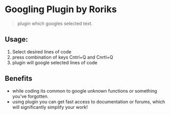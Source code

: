 # Googling Plugin by Roriks 
> plugin which googles selected text.

## Usage:
1. Select desired lines of code
2. press combination of keys Cntrl+Q and Cnrtl+Q
3. plugin will google selected lines of code

## Benefits
- while coding its common to google unknown functions or something you've forgotten.
- using plugin you can get fast access to documentation or forums, which will significantly simplify your work!
